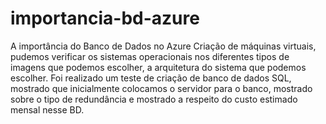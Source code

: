# importancia-bd-azure
A importância do Banco de Dados no Azure
Criação de máquinas virtuais, pudemos verificar os sistemas operacionais nos diferentes tipos de imagens que podemos escolher, a  arquitetura do sistema que podemos escolher. 
Foi realizado um teste de criação de banco de dados SQL, mostrado que inicialmente colocamos o servidor para o banco, mostrado sobre o tipo de redundância e mostrado a respeito do custo estimado mensal nesse BD.
